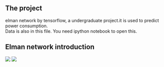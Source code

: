## The project
elman network by tensorflow, a undergraduate project.it is used to predict power consumption.   
Data is also in this file. You need ipython notebook to open this.   

## Elman network introduction
![](https://github.com/stephenkung/elman_network/blob/master/elman0.png) 
![](https://github.com/stephenkung/elman_network/blob/master/elman1.png) 

